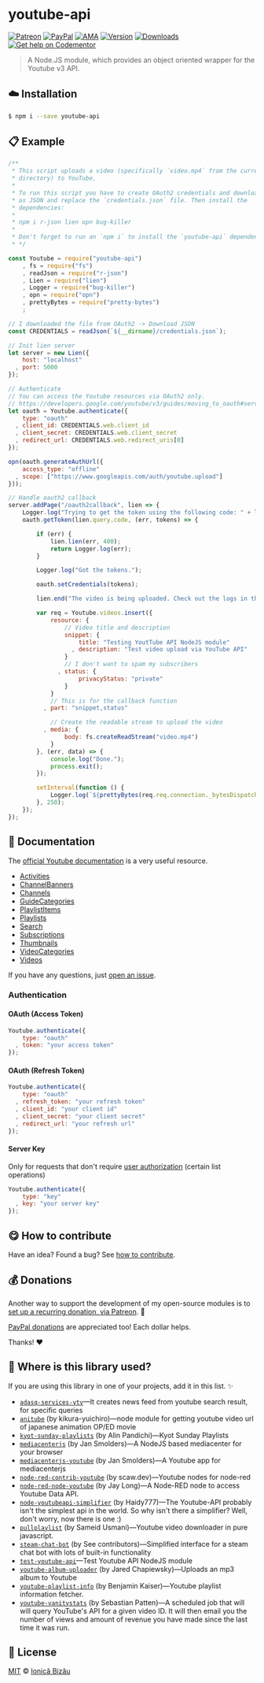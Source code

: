 
# youtube-api

 [![Patreon](https://img.shields.io/badge/Support%20me%20on-Patreon-%23e6461a.svg)][paypal-donations] [![PayPal](https://img.shields.io/badge/%24-paypal-f39c12.svg)][paypal-donations] [![AMA](https://img.shields.io/badge/ask%20me-anything-1abc9c.svg)](https://github.com/IonicaBizau/ama) [![Version](https://img.shields.io/npm/v/youtube-api.svg)](https://www.npmjs.com/package/youtube-api) [![Downloads](https://img.shields.io/npm/dt/youtube-api.svg)](https://www.npmjs.com/package/youtube-api) [![Get help on Codementor](https://cdn.codementor.io/badges/get_help_github.svg)](https://www.codementor.io/johnnyb?utm_source=github&utm_medium=button&utm_term=johnnyb&utm_campaign=github)

> A Node.JS module, which provides an object oriented wrapper for the Youtube v3 API.

## :cloud: Installation

```sh
$ npm i --save youtube-api
```


## :clipboard: Example



```js
/**
 * This script uploads a video (specifically `video.mp4` from the current
 * directory) to YouTube,
 *
 * To run this script you have to create OAuth2 credentials and download them
 * as JSON and replace the `credentials.json` file. Then install the
 * dependencies:
 *
 * npm i r-json lien opn bug-killer
 *
 * Don't forget to run an `npm i` to install the `youtube-api` dependencies.
 * */

const Youtube = require("youtube-api")
    , fs = require("fs")
    , readJson = require("r-json")
    , Lien = require("lien")
    , Logger = require("bug-killer")
    , opn = require("opn")
    , prettyBytes = require("pretty-bytes")
    ;

// I downloaded the file from OAuth2 -> Download JSON
const CREDENTIALS = readJson(`${__dirname}/credentials.json`);

// Init lien server
let server = new Lien({
    host: "localhost"
  , port: 5000
});

// Authenticate
// You can access the Youtube resources via OAuth2 only.
// https://developers.google.com/youtube/v3/guides/moving_to_oauth#service_accounts
let oauth = Youtube.authenticate({
    type: "oauth"
  , client_id: CREDENTIALS.web.client_id
  , client_secret: CREDENTIALS.web.client_secret
  , redirect_url: CREDENTIALS.web.redirect_uris[0]
});

opn(oauth.generateAuthUrl({
    access_type: "offline"
  , scope: ["https://www.googleapis.com/auth/youtube.upload"]
}));

// Handle oauth2 callback
server.addPage("/oauth2callback", lien => {
    Logger.log("Trying to get the token using the following code: " + lien.query.code);
    oauth.getToken(lien.query.code, (err, tokens) => {

        if (err) {
            lien.lien(err, 400);
            return Logger.log(err);
        }

        Logger.log("Got the tokens.");

        oauth.setCredentials(tokens);

        lien.end("The video is being uploaded. Check out the logs in the terminal.");

        var req = Youtube.videos.insert({
            resource: {
                // Video title and description
                snippet: {
                    title: "Testing YoutTube API NodeJS module"
                  , description: "Test video upload via YouTube API"
                }
                // I don't want to spam my subscribers
              , status: {
                    privacyStatus: "private"
                }
            }
            // This is for the callback function
          , part: "snippet,status"

            // Create the readable stream to upload the video
          , media: {
                body: fs.createReadStream("video.mp4")
            }
        }, (err, data) => {
            console.log("Done.");
            process.exit();
        });

        setInterval(function () {
            Logger.log(`${prettyBytes(req.req.connection._bytesDispatched)} bytes uploaded.`);
        }, 250);
    });
});
```

## :memo: Documentation

The [official Youtube documentation](https://developers.google.com/youtube/v3/docs/) is a very useful resource.

 - [Activities](https://developers.google.com/youtube/v3/docs/activities)
 - [ChannelBanners](https://developers.google.com/youtube/v3/docs/channelBanners)
 - [Channels](https://developers.google.com/youtube/v3/docs/channels)
 - [GuideCategories](https://developers.google.com/youtube/v3/docs/guideCategories)
 - [PlaylistItems](https://developers.google.com/youtube/v3/docs/playlistItems)
 - [Playlists](https://developers.google.com/youtube/v3/docs/playlists)
 - [Search](https://developers.google.com/youtube/v3/docs/search)
 - [Subscriptions](https://developers.google.com/youtube/v3/docs/subscriptions)
 - [Thumbnails](https://developers.google.com/youtube/v3/docs/thumbnails)
 - [VideoCategories](https://developers.google.com/youtube/v3/docs/videoCategories)
 - [Videos](https://developers.google.com/youtube/v3/docs/videos)

If you have any questions, just [open an issue](https://github.com/IonicaBizau/youtube-api/issues/new).
### Authentication
#### OAuth (Access Token)
```js
Youtube.authenticate({
    type: "oauth"
  , token: "your access token"
});
```
#### OAuth (Refresh Token)
```js
Youtube.authenticate({
    type: "oauth"
  , refresh_token: "your refresh token"
  , client_id: "your client id"
  , client_secret: "your client secret"
  , redirect_url: "your refresh url"
});
```
#### Server Key
Only for requests that don't require [user authorization](https://developers.google.com/youtube/v3/guides/authentication) (certain list operations)
```js
Youtube.authenticate({
    type: "key"
  , key: "your server key"
});
```

## :yum: How to contribute
Have an idea? Found a bug? See [how to contribute][contributing].

## :moneybag: Donations

Another way to support the development of my open-source modules is
to [set up a recurring donation, via Patreon][patreon]. :rocket:

[PayPal donations][paypal-donations] are appreciated too! Each dollar helps.

Thanks! :heart:

## :dizzy: Where is this library used?
If you are using this library in one of your projects, add it in this list. :sparkles:


 - [`adasq-services-ytv`](https://github.com/adasq/adasq-services-ytv#readme)—It creates news feed from youtube search result, for specific queries
 - [`anitube`](https://github.com/temperman/animeClowler) (by kikura-yuichiro)—node module for getting youtube video url of japanese animation OP/ED movie
 - [`kyot-sunday-playlists`](https://github.com/apandichi/kyot-sunday-playlists) (by Alin Pandichi)—Kyot Sunday Playlists
 - [`mediacenterjs`](http://www.mediacenterjs.com) (by Jan Smolders)—A NodeJS based mediacenter for your browser
 - [`mediacenterjs-youtube`](http://www.mediacenterjs.com) (by Jan Smolders)—A Youtube app for mediacenterjs
 - [`node-red-contrib-youtube`](https://github.com/StefanWerW/node-red-contrib-youtube#readme) (by scaw.dev)—Youtube nodes for node-red
 - [`node-red-node-youtube`](https://github.com/jlong23/node-red-node-youtube#readme) (by Jay Long)—A Node-RED node to access Youtube Data API.
 - [`node-youtubeapi-simplifier`](https://github.com/Haidy777/node-youtubeAPI-simplifier) (by Haidy777)—The Youtube-API probably isn't the simplest api in the world. So why isn't there a simplifier? Well, don't worry, now there is one :)
 - [`pullplaylist`](https://github.com/sameid/pullplaylist) (by Sameid Usmani)—Youtube video downloader in pure javascript.
 - [`steam-chat-bot`](https://steam-chat-bot.github.io/node-steam-chat-bot) (by See contributors)—Simplified interface for a steam chat bot with lots of built-in functionality
 - [`test-youtube-api`](https://github.com/IonicaBizau/test-youtube-api)—Test Youtube API NodeJS module
 - [`youtube-album-uploader`](https://github.com/jpchip/youtube-album-uploader) (by Jared Chapiewsky)—Uploads an mp3 album to Youtube
 - [`youtube-playlist-info`](https://github.com/benkaiser/youtube-playlist-info) (by Benjamin Kaiser)—Youtube playlist information fetcher.
 - [`youtube-vanitystats`](https://npmjs.com/package/youtube-vanitystats) (by Sebastian Patten)—A scheduled job that will will query YouTube's API for a given video ID. It will then email you the number of views and amount of revenue you have made since the last time it was run.

## :scroll: License

[MIT][license] © [Ionică Bizău][website]

[patreon]: https://www.patreon.com/ionicabizau
[paypal-donations]: https://www.paypal.com/cgi-bin/webscr?cmd=_s-xclick&hosted_button_id=RVXDDLKKLQRJW
[donate-now]: http://i.imgur.com/6cMbHOC.png

[license]: http://showalicense.com/?fullname=Ionic%C4%83%20Biz%C4%83u%20%3Cbizauionica%40gmail.com%3E%20(http%3A%2F%2Fionicabizau.net)&year=2013#license-mit
[website]: http://ionicabizau.net
[contributing]: /CONTRIBUTING.md
[docs]: /DOCUMENTATION.md
